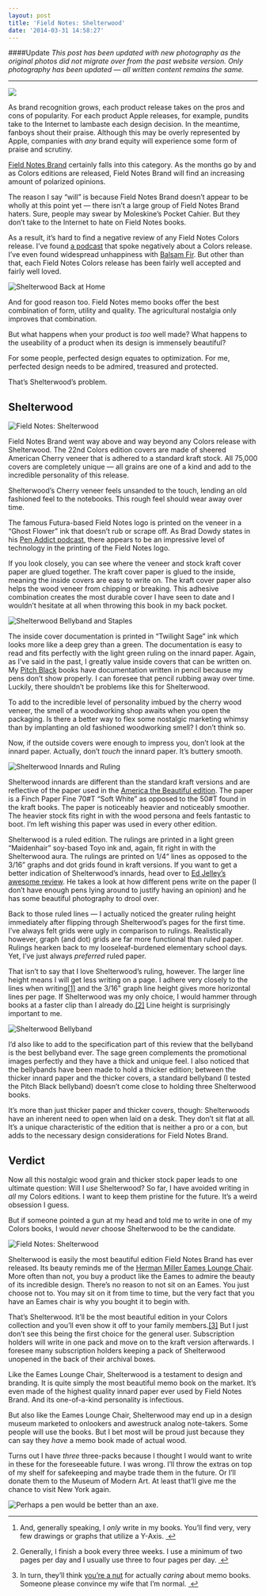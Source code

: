 ```yaml
---
layout: post
title: 'Field Notes: Shelterwood'
date: '2014-03-31 14:58:27'
---
```


####Update
*This post has been updated with new photography as the original photos did not migrate over from the past website version. Only photography has been updated — all written content remains the same.*

---

![](/media/images/2014/Jul/P7260601.jpg)

<p data-preserve-html-node="true">As brand recognition grows, each product release takes on the pros and cons of popularity. For each product Apple releases, for example, pundits take to the Internet to lambaste each design decision. In the meantime, fanboys shout their praise. Although this may be overly represented by Apple, companies with <em data-preserve-html-node="true">any</em> brand equity will experience some form of praise and scrutiny.</p><p data-preserve-html-node="true"><a data-preserve-html-node="true" href="http://fieldnotesbrand.com">Field Notes Brand</a> certainly falls into this category. As the months go by and as Colors editions are released, Field Notes Brand will find an increasing amount of polarized opinions. </p><p data-preserve-html-node="true">The reason I say “will” is because Field Notes Brand doesn’t appear to be wholly at this point yet — there isn’t a large group of Field Notes Brand haters. Sure, people may swear by Moleskine’s Pocket Cahier. But they don’t take to the Internet to hate on Field Notes books. </p><p data-preserve-html-node="true">As a result, it’s hard to find a negative review of any Field Notes Colors release. I’ve found <a data-preserve-html-node="true" href="http://5by5.tv/penaddict/99">a podcast</a> that spoke negatively about a Colors release. I’ve even found widespread unhappiness with <a data-preserve-html-node="true" href="http://fieldnotesbrand.com/colors/balsamfir/">Balsam Fir</a>. But other than that, each Field Notes Colors release has been fairly well accepted and fairly well loved.</p>

![Shelterwood Back at Home](/media/images/2014/Jul/P7260594.jpg)

<p data-preserve-html-node="true">And for good reason too. Field Notes memo books offer the best combination of form, utility and quality. The agricultural nostalgia only improves that combination. </p><p data-preserve-html-node="true">But what happens when your product is <em data-preserve-html-node="true">too</em> well made? What happens to the useability of a product when its design is immensely beautiful? </p><p data-preserve-html-node="true">For some people, perfected design equates to optimization. For me, perfected design needs to be admired, treasured and protected.</p><p data-preserve-html-node="true">That’s Shelterwood’s problem.</p>


<h2 data-preserve-html-node="true">Shelterwood</h2>

![Field Notes: Shelterwood](/media/images/2014/Jul/P7260611.jpg)
<p data-preserve-html-node="true">Field Notes Brand went way above and way beyond any Colors release with Shelterwood. The 22nd Colors edition covers are made of sheered American Cherry veneer that is adhered to a standard kraft stock. All 75,000 covers are completely unique — all grains are one of a kind and add to the incredible personality of this release.</p><p data-preserve-html-node="true">Shelterwood’s Cherry veneer feels unsanded to the touch, lending an old fashioned feel to the notebooks. This rough feel should wear away over time. </p><p data-preserve-html-node="true">The famous Futura-based Field Notes logo is printed on the veneer in a “Ghost Flower” ink that doesn’t rub or scrape off. As Brad Dowdy states in his <a data-preserve-html-node="true" href="http://5by5.tv/penaddict/99">Pen Addict podcast</a>, there appears to be an impressive level of technology in the printing of the Field Notes logo. </p><p data-preserve-html-node="true">If you look closely, you can see where the veneer and stock kraft cover paper are glued together. The kraft cover paper is glued to the inside, meaning the inside covers are easy to write on. The kraft cover paper also helps the wood veneer from chipping or breaking. This adhesive combination creates the most durable cover I have seen to date and I wouldn’t hesitate at all when throwing this book in my back pocket.</p>

![Shelterwood Bellyband and Staples](/media/images/2014/Jul/P7260623.jpg)

<p data-preserve-html-node="true">The inside cover documentation is printed in “Twilight Sage” ink which looks more like a deep grey than a green. The documentation is easy to read and fits perfectly with the light green ruling on the innard paper. Again, as I’ve said in the past, I greatly value inside covers that can be written on. My <a data-preserve-html-node="true" href="http://fieldnotesbrand.com/shop/pitchblack/">Pitch Black</a> books have documentation written in pencil because my pens don’t show properly. I can foresee that pencil rubbing away over time. Luckily, there shouldn’t be problems like this for Shelterwood.</p><p data-preserve-html-node="true">To add to the incredible level of personality imbued by the cherry wood veneer, the smell of a woodworking shop awaits when you open the packaging. Is there a better way to flex some nostalgic marketing whimsy than by implanting an old fashioned woodworking smell? I don’t think so.</p><p data-preserve-html-node="true">Now, if the outside covers were enough to impress you, don’t look at the innard paper. Actually, don’t <em data-preserve-html-node="true">touch</em> the innard paper. It’s buttery smooth.</p>

![Shelterwood Innards and Ruling](/media/images/2014/Jul/P7260610.jpg)

<p data-preserve-html-node="true">Shelterwood innards are different than the standard kraft versions and are reflective of the paper used in the <a data-preserve-html-node="true" href="http://fieldnotesbrand.com/colors/beautiful/">America the Beautiful edition</a>. The paper is a Finch Paper Fine 70#T “Soft White” as opposed to the 50#T found in the kraft books. The paper is noticeably heavier and noticeably smoother. The heavier stock fits right in with the wood persona and feels fantastic to boot. I’m left wishing this paper was used in every other edition.</p>

<p data-preserve-html-node="true">Shelterwood is a ruled edition. The rulings are printed in a light green “Maidenhair” soy-based Toyo ink and, again, fit right in with the Shelterwood aura. The rulings are printed on 1/4“ lines as opposed to the 3/16” graphs and dot grids found in kraft versions. If you want to get a better indication of Shelterwood’s innards, head over to <a data-preserve-html-node="true" href="http://edjelley.com/2014/03/24/field-notes-shelterwood-spring-colors-edition-review/">Ed Jelley’s awesome review</a>. He takes a look at how different pens write on the paper (I don’t have enough pens lying around to justify having an opinion) and he has some beautiful photography to drool over.</p>

<p data-preserve-html-node="true">Back to those ruled lines — I actually noticed the greater ruling height immediately after flipping through Shelterwood’s pages for the first time. I’ve always felt grids were ugly in comparison to rulings. Realistically however, graph (and dot) grids are far more functional than ruled paper. Rulings hearken back to my looseleaf-burdened elementary school days. Yet, I’ve just always <em data-preserve-html-node="true">preferred</em> ruled paper. </p>

<p data-preserve-html-node="true">That isn’t to say that I love Shelterwood’s ruling, however. The larger line height means I will get less writing on a page. I adhere very closely to the lines when writing<a data-preserve-html-node="true" href="#fn:1" id="fnref:1" title="see footnote" class="footnote">[1]</a> and the 3/16" graph line height gives more horizontal lines per page. If Shelterwood was my only choice, I would hammer through books at a faster clip than I already do.<a data-preserve-html-node="true" href="#fn:2" id="fnref:2" title="see footnote" class="footnote">[2]</a> Line height is surprisingly important to me.</p>

![Shelterwood Bellyband](/media/images/2014/Jul/P7260601.jpg)

<p data-preserve-html-node="true">I’d also like to add to the specification part of this review that the bellyband is the best bellyband ever. The sage green complements the promotional images perfectly and they have a thick and unique feel. I also noticed that the bellybands have been made to hold a thicker edition; between the thicker innard paper and the thicker covers, a standard bellyband (I tested the Pitch Black bellyband) doesn’t come close to holding three Shelterwood books. </p>

<p data-preserve-html-node="true">It’s more than just thicker paper and thicker covers, though: Shelterwoods have an inherent need to open when laid on a desk. They don’t sit flat at all. It’s a unique characteristic of the edition that is neither a pro or a con, but adds to the necessary design considerations for Field Notes Brand.</p>

<h2 data-preserve-html-node="true">Verdict</h2>

<p data-preserve-html-node="true">Now all this nostalgic wood grain and thicker stock paper leads to one ultimate question: Will I <em data-preserve-html-node="true">use</em> Shelterwood? So far, I have avoided writing in <em data-preserve-html-node="true">all</em> my Colors editions. I want to keep them pristine for the future. It’s a weird obsession I guess.</p>

<p data-preserve-html-node="true">But if someone pointed a gun at my head and told me to write in one of my Colors books, I would <em data-preserve-html-node="true">never</em> choose Shelterwood to be the candidate.</p>

![Field Notes: Shelterwood](/media/images/2014/Jul/P7260619.jpg)

<p data-preserve-html-node="true">Shelterwood is easily the most beautiful edition Field Notes Brand has ever released. Its beauty reminds me of the <a data-preserve-html-node="true" href="http://www.hermanmiller.com/products/seating/lounge-seating/eames-lounge-chair-and-ottoman.html">Herman Miller Eames Lounge Chair</a>. More often than not, you buy a product like the Eames to admire the beauty of its incredible design. There’s no reason to not sit on an Eames. You just choose not to. You may sit on it from time to time, but the very fact that you have an Eames chair is why you bought it to begin with.</p>

<p data-preserve-html-node="true">That’s Shelterwood. It’ll be the most beautiful edition in your Colors collection and you’ll even show it off to your family members.<a data-preserve-html-node="true" href="#fn:3" id="fnref:3" title="see footnote" class="footnote">[3]</a> But I just don’t see this being the first choice for the general user. Subscription holders will write in one pack and move on to the kraft version afterwards. I foresee many subscription holders keeping a pack of Shelterwood unopened in the back of their archival boxes.</p>

<p data-preserve-html-node="true">Like the Eames Lounge Chair, Shelterwood is a testament to design and branding. It is quite simply the most beautiful memo book on the market. It’s even made of the highest quality innard paper ever used by Field Notes Brand. And its one-of-a-kind personality is infectious. </p>

<p data-preserve-html-node="true">But also like the Eames Lounge Chair, Shelterwood may end up in a design museum marketed to onlookers and awestruck analog note-takers. Some people will use the books. But I bet most will be proud just because they can say they <em data-preserve-html-node="true">have</em> a memo book made of actual wood.</p>

<p data-preserve-html-node="true">Turns out I have <em data-preserve-html-node="true">three</em> three-packs because I thought I would want to write in these for the foreseeable future. I was wrong. I’ll throw the extras on top of my shelf for safekeeping and maybe trade them in the future. Or I’ll donate them to the Museum of Modern Art. At least that’ll give me the chance to visit New York again.</p>

![Perhaps a pen would be better than an axe.](/media/images/2014/Jul/P7260631.jpg)

<div data-preserve-html-node="true" class="footnotes">
<hr data-preserve-html-node="true">
<ol data-preserve-html-node="true">

<li data-preserve-html-node="true" id="fn:1">
<p data-preserve-html-node="true">And, generally speaking, I <em data-preserve-html-node="true">only</em> write in my books. You’ll find very, very few drawings or graphs that utilize a Y-Axis. <a data-preserve-html-node="true" href="#fnref:1" title="return to article" class="reversefootnote">&nbsp;↩</a></p>
</li>

<li data-preserve-html-node="true" id="fn:2">
<p data-preserve-html-node="true">Generally, I finish a book every three weeks. I use a minimum of two pages per day and I usually use three to four pages per day.  <a data-preserve-html-node="true" href="#fnref:2" title="return to article" class="reversefootnote">&nbsp;↩</a></p>
</li>

<li data-preserve-html-node="true" id="fn:3">
<p data-preserve-html-node="true">In turn, they’ll think <a data-preserve-html-node="true" href="http://fieldnuts.com">you’re a nut</a> for actually <em data-preserve-html-node="true">caring</em> about memo books. Someone please convince my wife that I’m normal. <a data-preserve-html-node="true" href="#fnref:3" title="return to article" class="reversefootnote">&nbsp;↩</a></p>
</li>

</ol>
</div>